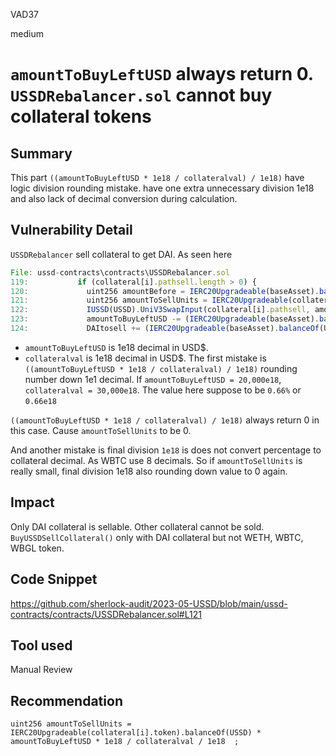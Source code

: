 VAD37

medium

# `amountToBuyLeftUSD` always return 0. `USSDRebalancer.sol` cannot buy collateral tokens



## Summary

This part `((amountToBuyLeftUSD * 1e18 / collateralval) / 1e18)` have logic division rounding mistake. have one extra unnecessary division 1e18 and also lack of decimal conversion during calculation.

## Vulnerability Detail

`USSDRebalancer` sell collateral to get DAI. As seen here

```js
File: ussd-contracts\contracts\USSDRebalancer.sol
119:           if (collateral[i].pathsell.length > 0) {
120:             uint256 amountBefore = IERC20Upgradeable(baseAsset).balanceOf(USSD);
121:             uint256 amountToSellUnits = IERC20Upgradeable(collateral[i].token).balanceOf(USSD) * ((amountToBuyLeftUSD * 1e18 / collateralval) / 1e18) / 1e18;
122:             IUSSD(USSD).UniV3SwapInput(collateral[i].pathsell, amountToSellUnits);
123:             amountToBuyLeftUSD -= (IERC20Upgradeable(baseAsset).balanceOf(USSD) - amountBefore);
124:             DAItosell += (IERC20Upgradeable(baseAsset).balanceOf(USSD) - amountBefore);

```

- `amountToBuyLeftUSD` is 1e18 decimal in USD$.
- `collateralval` is 1e18 decimal in USD$.
The first mistake is `((amountToBuyLeftUSD * 1e18 / collateralval) / 1e18)` rounding number down 1e1 decimal.
If `amountToBuyLeftUSD = 20,000e18`, `collateralval = 30,000e18`. The value here suppose to be `0.66%` or `0.66e18`

`((amountToBuyLeftUSD * 1e18 / collateralval) / 1e18)` always return 0 in this case. Cause `amountToSellUnits` to be 0.

And another mistake is final division `1e18` is does not convert percentage to collateral decimal. As WBTC use 8 decimals.
So if  `amountToSellUnits` is really small, final division 1e18 also rounding down value to 0 again.

## Impact

Only DAI collateral is sellable. Other collateral cannot be sold. `BuyUSSDSellCollateral()` only with DAI collateral but not WETH, WBTC, WBGL token.

## Code Snippet

<https://github.com/sherlock-audit/2023-05-USSD/blob/main/ussd-contracts/contracts/USSDRebalancer.sol#L121>

## Tool used

Manual Review

## Recommendation

`uint256 amountToSellUnits = IERC20Upgradeable(collateral[i].token).balanceOf(USSD) * amountToBuyLeftUSD * 1e18 / collateralval / 1e18  ;`
